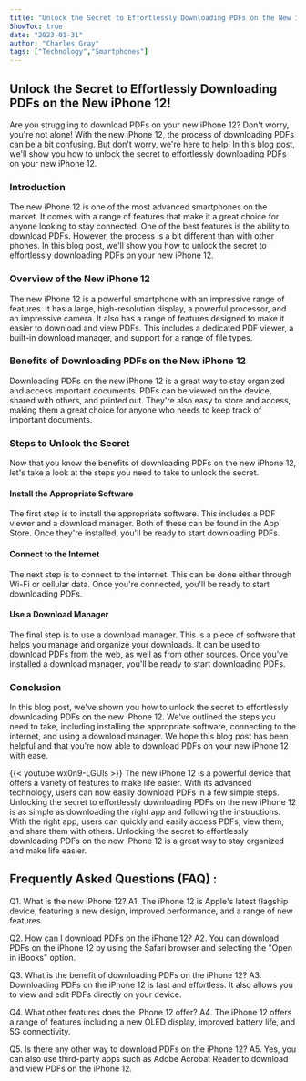 ```yaml
---
title: "Unlock the Secret to Effortlessly Downloading PDFs on the New iPhone 12!"
ShowToc: true 
date: "2023-01-31"
author: "Charles Gray" 
tags: ["Technology","Smartphones"]
---
```

## Unlock the Secret to Effortlessly Downloading PDFs on the New iPhone 12!

Are you struggling to download PDFs on your new iPhone 12? Don't worry, you're not alone! With the new iPhone 12, the process of downloading PDFs can be a bit confusing. But don't worry, we're here to help! In this blog post, we'll show you how to unlock the secret to effortlessly downloading PDFs on your new iPhone 12.

### Introduction

The new iPhone 12 is one of the most advanced smartphones on the market. It comes with a range of features that make it a great choice for anyone looking to stay connected. One of the best features is the ability to download PDFs. However, the process is a bit different than with other phones. In this blog post, we'll show you how to unlock the secret to effortlessly downloading PDFs on your new iPhone 12.

### Overview of the New iPhone 12

The new iPhone 12 is a powerful smartphone with an impressive range of features. It has a large, high-resolution display, a powerful processor, and an impressive camera. It also has a range of features designed to make it easier to download and view PDFs. This includes a dedicated PDF viewer, a built-in download manager, and support for a range of file types.

### Benefits of Downloading PDFs on the New iPhone 12

Downloading PDFs on the new iPhone 12 is a great way to stay organized and access important documents. PDFs can be viewed on the device, shared with others, and printed out. They're also easy to store and access, making them a great choice for anyone who needs to keep track of important documents.

### Steps to Unlock the Secret

Now that you know the benefits of downloading PDFs on the new iPhone 12, let's take a look at the steps you need to take to unlock the secret.

#### Install the Appropriate Software

The first step is to install the appropriate software. This includes a PDF viewer and a download manager. Both of these can be found in the App Store. Once they're installed, you'll be ready to start downloading PDFs.

#### Connect to the Internet

The next step is to connect to the internet. This can be done either through Wi-Fi or cellular data. Once you're connected, you'll be ready to start downloading PDFs.

#### Use a Download Manager

The final step is to use a download manager. This is a piece of software that helps you manage and organize your downloads. It can be used to download PDFs from the web, as well as from other sources. Once you've installed a download manager, you'll be ready to start downloading PDFs.

### Conclusion

In this blog post, we've shown you how to unlock the secret to effortlessly downloading PDFs on the new iPhone 12. We've outlined the steps you need to take, including installing the appropriate software, connecting to the internet, and using a download manager. We hope this blog post has been helpful and that you're now able to download PDFs on your new iPhone 12 with ease.

{{< youtube wx0n9-LGUls >}} 
The new iPhone 12 is a powerful device that offers a variety of features to make life easier. With its advanced technology, users can now easily download PDFs in a few simple steps. Unlocking the secret to effortlessly downloading PDFs on the new iPhone 12 is as simple as downloading the right app and following the instructions. With the right app, users can quickly and easily access PDFs, view them, and share them with others. Unlocking the secret to effortlessly downloading PDFs on the new iPhone 12 is a great way to stay organized and make life easier.

## Frequently Asked Questions (FAQ) :
Q1. What is the new iPhone 12?
A1. The iPhone 12 is Apple's latest flagship device, featuring a new design, improved performance, and a range of new features. 

Q2. How can I download PDFs on the iPhone 12?
A2. You can download PDFs on the iPhone 12 by using the Safari browser and selecting the "Open in iBooks" option. 

Q3. What is the benefit of downloading PDFs on the iPhone 12?
A3. Downloading PDFs on the iPhone 12 is fast and effortless. It also allows you to view and edit PDFs directly on your device. 

Q4. What other features does the iPhone 12 offer?
A4. The iPhone 12 offers a range of features including a new OLED display, improved battery life, and 5G connectivity. 

Q5. Is there any other way to download PDFs on the iPhone 12?
A5. Yes, you can also use third-party apps such as Adobe Acrobat Reader to download and view PDFs on the iPhone 12.


